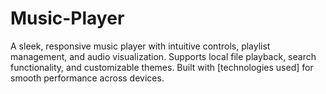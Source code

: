 # Music-Player
A sleek, responsive music player with intuitive controls, playlist management, and audio visualization. Supports local file playback, search functionality, and customizable themes. Built with [technologies used] for smooth performance across devices.
